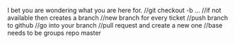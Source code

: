 I bet you are wondering what you are here for.
//git checkout -b ...
//if not available then creates a branch
//new branch for every ticket
//push branch to github
  //go into your branch
  //pull request and create a new one
  //base needs to be groups repo master
